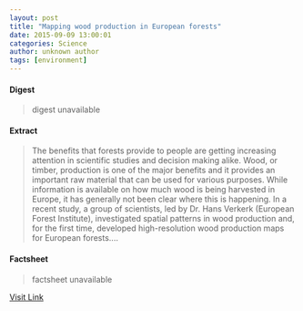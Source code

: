 ```yaml
---
layout: post
title: "Mapping wood production in European forests"
date: 2015-09-09 13:00:01
categories: Science
author: unknown author
tags: [environment]
---
```



#### Digest
>digest unavailable

#### Extract
>The benefits that forests provide to people are getting increasing attention in scientific studies and decision making alike. Wood, or timber, production is one of the major benefits and it provides an important raw material that can be used for various purposes. While information is available on how much wood is being harvested in Europe, it has generally not been clear where this is happening. In a recent study, a group of scientists, led by Dr. Hans Verkerk (European Forest Institute), investigated spatial patterns in wood production and, for the first time, developed high-resolution wood production maps for European forests....

#### Factsheet
>factsheet unavailable

[Visit Link](http://phys.org/news/2015-09-wood-production-european-forests.html)


